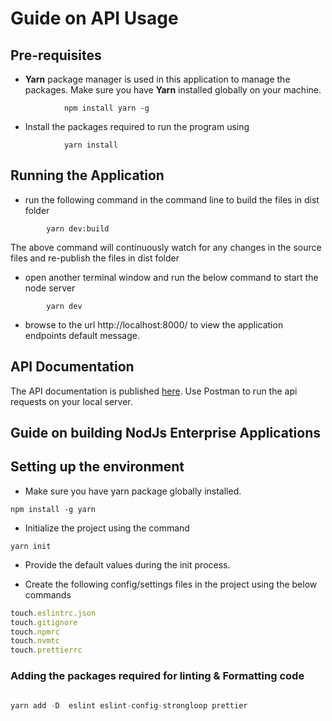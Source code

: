 # Guide on API Usage

## Pre-requisites

- **Yarn** package manager is used in this application to manage the packages. Make sure you have **Yarn** installed globally on your machine.
```
            npm install yarn -g
```
- Install the packages required to run the program using
```
            yarn install
```
## Running the Application

- run the following command in the command line to build the files in dist folder
```
        yarn dev:build
```
The above command will continuously watch for any changes in the source files and re-publish the files in dist folder

- open another terminal window and run the below command to start the node server
```
        yarn dev
```
- browse to the url http://localhost:8000/ to view the application endpoints default message.

## API Documentation

The API documentation is published [here](https://documenter.getpostman.com/view/190355/RzZDgvxo). Use Postman to run the api requests on your local server.

## Guide on building NodJs Enterprise Applications

## Setting up the environment

- Make sure you have yarn package globally installed.

`npm install -g yarn`

- Initialize the project using the command

`yarn init`

- Provide the default values during the init process.

- Create the following config/settings files in the project using the below commands

```javascript
touch.eslintrc.json
touch.gitignore
touch.npmrc
touch.nvmtc
touch.prettierrc
```

### Adding the packages required for linting & Formatting code

```javascript

yarn add -D  eslint eslint-config-strongloop prettier

```

